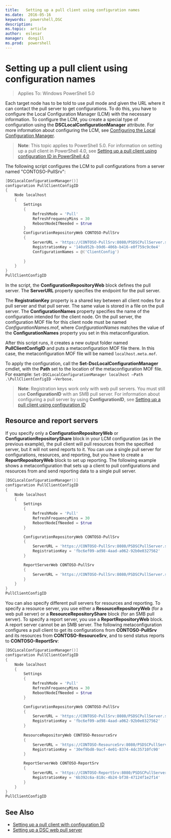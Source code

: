 ```yaml
---
title:   Setting up a pull client using configuration names
ms.date:  2016-05-16
keywords:  powershell,DSC
description:  
ms.topic:  article
author:  eslesar
manager:  dongill
ms.prod:  powershell
---
```


# Setting up a pull client using configuration names

> Applies To: Windows PowerShell 5.0

Each target node has to be told to use pull mode and given the URL where it can contact the pull server to get configurations. To do this, you have to configure the Local Configuration Manager (LCM) with the necessary information. To configure the LCM, you create a special type of configuration using the **DSCLocalConfigurationManager** attribute. For more information about configuring the LCM, see [Configuring the Local Configuration Manager](metaConfig.md).

> **Note**: This topic applies to PowerShell 5.0. For information on setting up a pull client in PowerShell 4.0, see [Setting up a pull client using configuration ID in PowerShell 4.0](pullClientConfigID4.md)

The following script configures the LCM to pull configurations from a server named "CONTOSO-PullSrv":

```powershell
[DSCLocalConfigurationManager()]
configuration PullClientConfigID
{
    Node localhost
    {
        Settings
        {
            RefreshMode = 'Pull'
            RefreshFrequencyMins = 30 
            RebootNodeIfNeeded = $true
        }
        ConfigurationRepositoryWeb CONTOSO-PullSrv
        {
            ServerURL = 'https://CONTOSO-PullSrv:8080/PSDSCPullServer.svc'
            RegistrationKey = '140a952b-b9d6-406b-b416-e0f759c9c0e4'
            ConfigurationNames = @('ClientConfig')
            
        }      
    }
}
PullClientConfigID
```

In the script, the **ConfigurationRepositoryWeb** block defines the pull server. The **ServerURL** property specifies the endpoint for the pull server.

The **RegistrationKey** property is a shared key between all client nodes for a pull server and that pull server. The same value is stored in a file on the pull server. The **ConfigurationNames** property specifies the name of the configuration intended for the client node. On the pull server, the configuration MOF file for this client node must be named *ConfigurationNames*.mof, where *ConfigurationNames* matches the value of the **ConfigurationNames** property you set in this metaconfiguration.

After this script runs, it creates a new output folder named **PullClientConfigID** and puts a metaconfiguration MOF file there. In this case, the metaconfiguration MOF file will be named `localhost.meta.mof`.

To apply the configuration, call the **Set-DscLocalConfigurationManager** cmdlet, with the **Path** set to the location of the metaconfiguration MOF file. For example: `Set-DSCLocalConfigurationManager localhost –Path .\PullClientConfigID –Verbose.`

> **Note**: Registration keys work only with web pull servers. You must still use **ConfigurationID** with an SMB pull server. For information about configuring a pull server by using **ConfigurationID**, see [Setting up a pull client using configuration ID](pullClientConfigID.md)

## Resource and report servers

If you specify only a **ConfigurationRepositoryWeb** or **ConfigurationRepositoryShare** block in your LCM configuration (as in the previous example), the pull client will pull 
resources from the specified server, but it will not send reports to it. You can use a single pull server for configurations, resources, and reporting, but you have to create a 
**ReportRepositoryWeb** block to set up reporting. The following example shows a metaconfiguration that sets up a client to pull configurations and resources from and send reporting data to a single pull server.

```powershell
[DSCLocalConfigurationManager()]
configuration PullClientConfigID
{
    Node localhost
    {
        Settings
        {
            RefreshMode = 'Pull'
            RefreshFrequencyMins = 30 
            RebootNodeIfNeeded = $true
        }

        ConfigurationRepositoryWeb CONTOSO-PullSrv
        {
            ServerURL = 'https://CONTOSO-PullSrv:8080/PSDSCPullServer.svc'
            RegistrationKey = 'fbc6ef09-ad98-4aad-a062-92b0e0327562'
        }

        ReportServerWeb CONTOSO-PullSrv
        {
            ServerURL = 'https://CONTOSO-PullSrv:8080/PSDSCPullServer.svc'
        }
    }
}
PullClientConfigID
```


You can also specify different pull servers for resources and reporting. To specify a resource server, you use either a **ResourceRepositoryWeb** (for a web pull server) or a 
**ResourceRepositoryShare** block (for an SMB pull server).
To specify a report server, you use a **ReportRepositoryWeb** block. A report server cannot be an SMB server.
The following metaconfiguration configures a pull client to get its configurations from **CONTOSO-PullSrv** and its resources from **CONTOSO-ResourceSrv**, and to send status reports to **CONTOSO-ReportSrv**:

```powershell
[DSCLocalConfigurationManager()]
configuration PullClientConfigID
{
    Node localhost
    {
        Settings
        {
            RefreshMode = 'Pull'
            RefreshFrequencyMins = 30 
            RebootNodeIfNeeded = $true
        }

        ConfigurationRepositoryWeb CONTOSO-PullSrv
        {
            ServerURL = 'https://CONTOSO-PullSrv:8080/PSDSCPullServer.svc'
            RegistrationKey = 'fbc6ef09-ad98-4aad-a062-92b0e0327562'
        }
        
        ResourceRepositoryWeb CONTOSO-ResourceSrv
        {
            ServerURL = 'https://CONTOSO-ResourceSrv:8080/PSDSCPullServer.svc'
            RegistrationKey = '30ef9bd8-9acf-4e01-8374-4dc35710fc90'
        }

        ReportServerWeb CONTOSO-ReportSrv
        {
            ServerURL = 'https://CONTOSO-ReportSrv:8080/PSDSCPullServer.svc'
            RegistrationKey = '6b392c6a-818c-4b24-bf38-47124f1e2f14'
        }
    }
}
PullClientConfigID
```

## See Also

* [Setting up a pull client with configuration ID](pullClientConfigID.md)
* [Setting up a DSC web pull server](pullServer.md)

